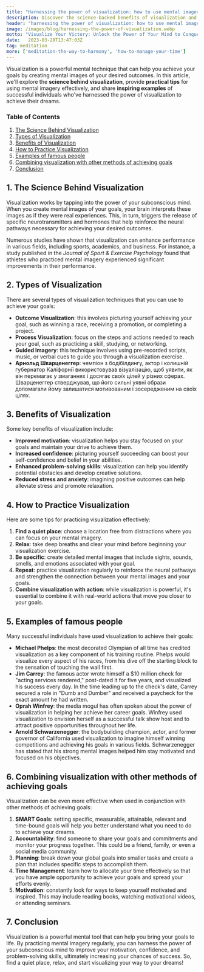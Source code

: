 ```yaml
---
title: "Harnessing the power of visualization: how to use mental imagery to achieve your goals"
description: Discover the science-backed benefits of visualization and learn practical techniques to harness the power of your mind for goal achievement. Get inspired by successful individuals who've used mental imagery to conquer their dreams.
header: "harnessing the power of visualization: how to use mental imagery to achieve your goals"
image: /images/blog/harnessing-the-power-of-visualization.webp
motto: "Visualize Your Victory: Unlock the Power of Your Mind to Conquer Your Goals"
date:	2023-03-28T13:47:03Z
tag: meditation
more: ['meditation-the-way-to-harmony', 'how-to-manage-your-time']
---
```

Visualization is a powerful mental technique that can help you achieve your goals by creating mental images of your desired outcomes. In this article, we'll explore the **science behind visualization**, provide **practical tips** for using mental imagery effectively, and share **inspiring examples** of successful individuals who've harnessed the power of visualization to achieve their dreams.

### Table of Contents

1. [The Science Behind Visualization](#science)
2. [Types of Visualization](#types)
3. [Benefits of Visualization](#benefits)
4. [How to Practice Visualization](#practice)
5. [Examples of famous people](#examples)
6. [Combining visualization with other methods of achieving goals](#combining)
7. [Conclusion](#conclusion)

<a name="science"></a>

## 1. The Science Behind Visualization

Visualization works by tapping into the power of your subconscious mind. When you create mental images of your goals, your brain interprets these images as if they were real experiences. This, in turn, triggers the release of specific neurotransmitters and hormones that help reinforce the neural pathways necessary for achieving your desired outcomes.

Numerous studies have shown that visualization can enhance performance in various fields, including sports, academics, and business. For instance, a study published in the _Journal of Sport & Exercise Psychology_ found that athletes who practiced mental imagery experienced significant improvements in their performance.

<a name="types"></a>

## 2. Types of Visualization

There are several types of visualization techniques that you can use to achieve your goals:

- **Outcome Visualization**: this involves picturing yourself achieving your goal, such as winning a race, receiving a promotion, or completing a project.
- **Process Visualization**: focus on the steps and actions needed to reach your goal, such as practicing a skill, studying, or networking.
- **Guided Imagery**: this technique involves using pre-recorded scripts, music, or verbal cues to guide you through a visualization exercise.
- **Арнольд Шварценеггер**: чемпіон з бодібілдингу, актор і колишній губернатор Каліфорнії використовував візуалізацію, щоб уявити, як він перемагає у змаганнях і досягає своїх цілей у різних сферах. Шварценеггер стверджував, що його сильні уявні образи допомагали йому залишатися мотивованим і зосередженим на своїх цілях.

<a name="benefits"></a>

## 3. Benefits of Visualization

Some key benefits of visualization include:

- **Improved motivation**: visualization helps you stay focused on your goals and maintain your drive to achieve them.
- **Increased confidence**: picturing yourself succeeding can boost your self-confidence and belief in your abilities.
- **Enhanced problem-solving skills**: visualization can help you identify potential obstacles and develop creative solutions.
- **Reduced stress and anxiety**: imagining positive outcomes can help alleviate stress and promote relaxation.

<a name="practice"></a>

## 4. How to Practice Visualization

Here are some tips for practicing visualization effectively:

1. **Find a quiet place**: choose a location free from distractions where you can focus on your mental imagery.
2. **Relax**: take deep breaths and clear your mind before beginning your visualization exercise.
3. **Be specific**: create detailed mental images that include sights, sounds, smells, and emotions associated with your goal.
4. **Repeat**: practice visualization regularly to reinforce the neural pathways and strengthen the connection between your mental images and your goals.
5. **Combine visualization with action**: while visualization is powerful, it's essential to combine it with real-world actions that move you closer to your goals.

<a name="examples"></a>

## 5. Examples of famous people

Many successful individuals have used visualization to achieve their goals:

* **Michael Phelps**: the most decorated Olympian of all time has credited visualization as a key component of his training routine. Phelps would visualize every aspect of his races, from his dive off the starting block to the sensation of touching the wall first.
* **Jim Carrey**: the famous actor wrote himself a $10 million check for "acting services rendered," post-dated it for five years, and visualized his success every day. In the time leading up to the check's date, Carrey secured a role in "Dumb and Dumber" and received a paycheck for the exact amount he had written.
* **Oprah Winfrey**: the media mogul has often spoken about the power of visualization in helping her achieve her career goals. Winfrey used visualization to envision herself as a successful talk show host and to attract positive opportunities throughout her life.
* **Arnold Schwarzenegger**: the bodybuilding champion, actor, and former governor of California used visualization to imagine himself winning competitions and achieving his goals in various fields. Schwarzenegger has stated that his strong mental images helped him stay motivated and focused on his objectives.

<a name="combining"></a>

## 6. Combining visualization with other methods of achieving goals

Visualization can be even more effective when used in conjunction with other methods of achieving goals:

1.  **SMART Goals**: setting specific, measurable, attainable, relevant and time-bound goals will help you better understand what you need to do to achieve your dreams.
2.  **Accountability**: find someone to share your goals and commitments and monitor your progress together. This could be a friend, family, or even a social media community.
3.  **Planning**: break down your global goals into smaller tasks and create a plan that includes specific steps to accomplish them.
4.  **Time Management**: learn how to allocate your time effectively so that you have ample opportunity to achieve your goals and spread your efforts evenly.
5.  **Motivation**: constantly look for ways to keep yourself motivated and inspired. This may include reading books, watching motivational videos, or attending seminars.

<a name="conclusion"></a>

## 7. Conclusion

Visualization is a powerful mental tool that can help you bring your goals to life. By practicing mental imagery regularly, you can harness the power of your subconscious mind to improve your motivation, confidence, and problem-solving skills, ultimately increasing your chances of success. So, find a quiet place, relax, and start visualizing your way to your dreams!
